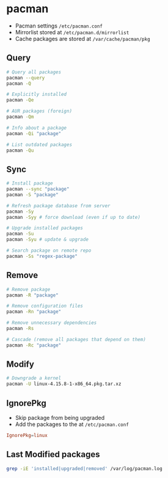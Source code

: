 # pacman

- Pacman settings `/etc/pacman.conf`
- Mirrorlist stored at `/etc/pacman.d/mirrorlist`
- Cache packages are stored at `/var/cache/pacman/pkg`

## Query

```sh
# Query all packages
pacman --query
pacman -Q

# Explicitly installed
pacman -Qe

# AUR packages (foreign)
pacman -Qm

# Info about a package
pacman -Qi "package"

# List outdated packages
pacman -Qu
```

## Sync

```sh
# Install package
pacman --sync "package"
pacman -S "package"

# Refresh package database from server
pacman -Sy
pacman -Syy # force download (even if up to date)

# Upgrade installed packages
pacman -Su
pacman -Syu # update & upgrade

# Search package on remote repo
pacman -Ss "regex-package"
```

## Remove

```sh
# Remove package
pacman -R "package"

# Remove configuration files
pacman -Rn "package"

# Remove unnecessary dependencies
pacman -Rs

# Cascade (remove all packages that depend on them)
pacman -Rc "package"
```

## Modify

```sh
# Downgrade a kernel
pacman -U linux-4.15.8-1-x86_64.pkg.tar.xz
```

## IgnorePkg

- Skip package from being upgraded
- Add the packages to the at `/etc/pacman.conf`

```conf
IgnorePkg=linux
```

## Last Modified packages

```sh
grep -iE 'installed|upgraded|removed' /var/log/pacman.log
```
